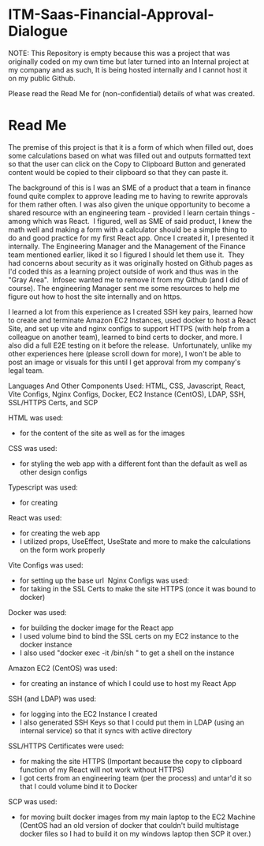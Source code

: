 # ITM-Saas-Financial-Approval-Dialogue
NOTE: This Repository is empty because this was a project that was originally coded on my own time but later turned into an Internal project at my company and as such, It is being hosted internally and I cannot host it on my public Github. 

Please read the Read Me for (non-confidential) details of what was created.

# Read Me

The premise of this project is that it is a form of which when filled out, does some calculations based on what was filled out and outputs formatted text so that the user can click on the Copy to Clipboard Button and generated content would be copied to their clipboard so that they can paste it.

The background of this is I was an SME of a product that a team in finance found quite complex to approve leading me to having to rewrite approvals for them rather often. I was also given the unique opportunity to become a shared resource with an engineering team - provided I learn certain things - among which was React.
​
I figured, well as SME of said product, I knew the math well and making a form with a calculator should be a simple thing to do and good practice for my first React app. Once I created it, I presented it internally. The Engineering Manager and the Management of the Finance team mentioned earlier, liked it so I figured I should let them use it.
​
They had concerns about security as it was originally hosted on Github pages as I'd coded this as a learning project outside of work and thus was in the "Gray Area".
​
Infosec wanted me to remove it from my Github (and I did of course). The engineering Manager sent me some resources to help me figure out how to host the site internally and on https.

I learned a lot from this experience as I created SSH key pairs, learned how to create and terminate Amazon EC2 Instances, used docker to host a React Site, and set up vite and nginx configs to support HTTPS (with help from a colleague on another team), learned to bind certs to docker, and more. I also did a full E2E testing on it before the release.
​
Unfortunately, unlike my other experiences here (please scroll down for more), I won't be able to post an image or visuals for this until I get approval from my company's legal team.

Languages And Other Components Used: HTML, CSS, Javascript, React, Vite Configs, Nginx Configs, Docker, EC2 Instance (CentOS), LDAP, SSH, SSL/HTTPS Certs, and SCP

HTML was used:
- for the content of the site as well as for the images

CSS was used:
- for styling the web app with a different font than the default as well as other design configs
 
Typescript was used:
- for creating 

React was used:
- for creating the web app
- I utilized props, UseEffect, UseState and more to make the calculations on the form work properly

Vite Configs was used:
- for setting up the base url
​
Nginx Configs was used:
- for taking in the SSL Certs to make the site HTTPS (once it was bound to docker)

Docker was used:
- for building the docker image for the React app
- I used volume bind to bind the SSL certs on my EC2 instance to the docker instance
- I also used "docker exec -it /bin/sh <docker id>" to get a shell on the instance 

Amazon EC2 (CentOS) was used:
- for creating an instance of which I could use to host my React App

SSH (and LDAP) was used:
- for logging into the EC2 Instance I created
- I also generated SSH Keys so that I could put them in LDAP (using an internal service) so that it syncs with active directory

SSL/HTTPS Certificates were used:
- for making the site HTTPS (Important because the copy to clipboard function of my React will not work without HTTPS)
- I got certs from an engineering team (per the process) and untar'd it so that I could volume bind it to Docker

SCP was used:
- for moving built docker images from my main laptop to the EC2 Machine (CentOS had an old version of docker that couldn't build multistage docker files so I had to build it on my windows laptop then SCP it over.)
